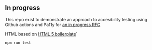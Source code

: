 ## In progress 


This repo exist to demonstrate an approach to accesibility testing using Github actions and Pa11y for [an in progress RFC](https://github.com/signal-noise/rfcs/pulls)

HTML based on [HTML 5 boilerplate](https://html5boilerplate.com/)`

`npm run test`